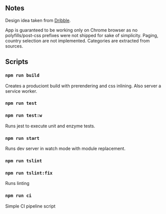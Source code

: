 
## Notes
Design idea taken from [Dribble](https://dribbble.com/shots/6140371-Dashboard-for-schedule-and-monitoring-platform-version-4/attachments/1316926).

App is guaranteed to be working only on Chrome browser as no polyfills/post-css prefixes were not shipped for sake of simplicity. Paging, country selection are not implemented. Categories are extracted from sources.

## Scripts

### `npm run build`

Creates a produciont build with prerendering and css inlining. Also server a service worker.

### `npm run test`
### `npm run test:w`

Runs jest to execute unit and enzyme tests.

### `npm run start`

Runs dev server in watch mode with module replacement.


### `npm run tslint`
### `npm run tslint:fix`

Runs linting

### `npm run ci`
Simple CI pipeline script
